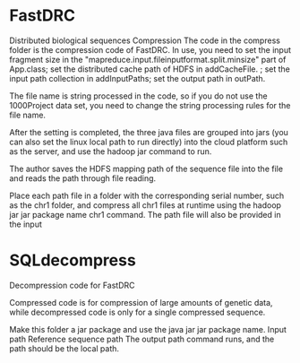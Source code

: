 # FastDRC
Distributed biological sequences Compression
The code in the compress folder is the compression code of FastDRC. In use, you need to set the input fragment size in the "mapreduce.input.fileinputformat.split.minsize" part of App.class; 
set the distributed cache path of HDFS in addCacheFile. ; 
set the input path collection in addInputPaths; set the output path in outPath.

The file name is string processed in the code, so if you do not use the 1000Project data set, you need to change the string processing rules for the file name.

After the setting is completed, the three java files are grouped into jars (you can also set the linux local path to run directly) into the cloud platform such as the server, and use the hadoop jar command to run.

The author saves the HDFS mapping path of the sequence file into the file and reads the path through file reading. 

Place each path file in a folder with the corresponding serial number, such as the chr1 folder, and compress all chr1 files at runtime using the hadoop jar jar package name chr1 command.
The path file will also be provided in the input


# SQLdecompress
Decompression code for FastDRC

Compressed code is for compression of large amounts of genetic data, while decompressed code is only for a single compressed sequence.

Make this folder a jar package and use the java jar jar package name. Input path Reference sequence path The output path command runs, and the path should be the local path.
